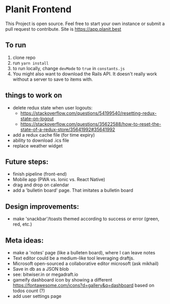 # Planit Frontend

This Project is open source. Feel free to start your own instance or submit a pull request to contribute. Site is https://app.planit.best

## To run

1. clone repo
2. run `yarn install`
3. to run locally, change `devMode` to `true` in `constants.js`
4. You might also want to download the Rails API. It doesn't really work without a server to save to items with.

## things to work on
  - delete redux state when user logouts: 
      - https://stackoverflow.com/questions/54199540/resetting-redux-state-on-logout
      - https://stackoverflow.com/questions/35622588/how-to-reset-the-state-of-a-redux-store/35641992#35641992
  - add a redux cache file (for time expiry)
  - ability to download .ics file
  - replace weather widget

## Future steps:
  - finish pipeline (front-end)
  - Mobile app (PWA vs. Ionic vs. React Native)
  - drag and drop on calendar
  - add a 'bulletin board' page. That imitates a bulletin board

## Design improvements: 
  - make 'snackbar'/toasts themed according to success or error (green, red, etc.)

## Meta ideas:
  - make a 'notes' page (like a bulleten board), where I can leave notes
  - Text editor could be a medium-like tool leveraging draftjs. 
  - Microsoft open-sourced a collaborative editor microsoft (ask mikhail)
  - Save in db as a JSON blob
  - see: bitwiser.in or megadraft.io
  - gameify dashboard icon by showing a different https://fontawesome.com/icons?d=gallery&q=dashboard based on todos count (?)
  - add user settings page